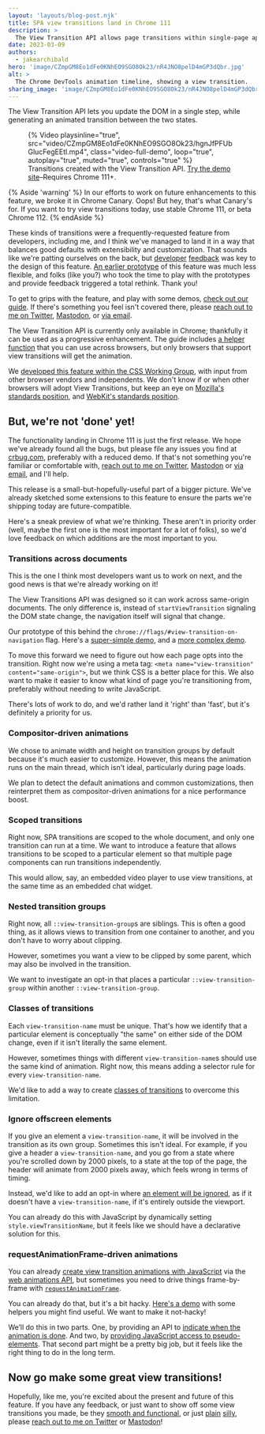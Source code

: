 ```yaml
---
layout: 'layouts/blog-post.njk'
title: SPA view transitions land in Chrome 111
description: >
  The View Transition API allows page transitions within single-page apps, and will later include multi-page apps.
date: 2023-03-09
authors:
  - jakearchibald
hero: 'image/CZmpGM8Eo1dFe0KNhEO9SGO8Ok23/nR4JNO8pelD4mGP3dQbr.jpg'
alt: >
  The Chrome DevTools animation timeline, showing a view transition.
sharing_image: 'image/CZmpGM8Eo1dFe0KNhEO9SGO8Ok23/nR4JNO8pelD4mGP3dQbr.jpg'
---
```


The View Transition API lets you update the DOM in a single step, while generating an animated transition between the two states.

<style>
  .video-full-demo {
    aspect-ratio: 1520 / 1054;
  }
</style>

<figure>
  {% Video
    playsinline="true",
    src="video/CZmpGM8Eo1dFe0KNhEO9SGO8Ok23/hgnJfPFUbGlucFegEEtl.mp4",
    class="video-full-demo",
    loop="true",
    autoplay="true",
    muted="true",
    controls="true"
  %}
  <figcaption>Transitions created with the View Transition API. <a href="https://http203-playlist.netlify.app/">Try the demo site</a>–Requires Chrome 111+.</figcaption>
</figure>

{% Aside 'warning' %}
In our efforts to work on future enhancements to this feature, we broke it in Chrome Canary. Oops! But hey, that's what Canary's for. If you want to try view transitions today, use stable Chrome 111, or beta Chrome 112.
{% endAside %}

These kinds of transitions were a frequently-requested feature from developers, including me, and I think we've managed to land it in a way that balances good defaults with extensibility and customization. That sounds like we're patting ourselves on the back, but [developer](https://twitter.com/DavidKPiano/status/1428043899482824710) [feedback](https://twitter.com/jods16/status/1428434783441494023) was key to the design of this feature. [An earlier prototype](https://github.com/WICG/view-transitions/tree/92ea1f3e8cd5e16099b288838644d04c6cb08b61) of this feature was much less flexible, and folks (like you?) who took the time to play with the prototypes and provide feedback triggered a total rethink. Thank you!

To get to grips with the feature, and play with some demos, [check out our guide](/docs/web-platform/view-transitions/). If there's something you feel isn't covered there, please [reach out to me on Twitter](https://twitter.com/jaffathecake), [Mastodon](https://mastodon.social/@jaffathecake), or [via email](mailto:view-transitions-api@chromium.org).

The View Transition API is currently only available in Chrome; thankfully it can be used as a progressive enhancement. The guide includes [a helper function](/docs/web-platform/view-transitions/#not-a-polyfill) that you can use across browsers, but only browsers that support view transitions will get the animation.

We [developed this feature within the CSS Working Group](https://drafts.csswg.org/css-view-transitions-1/), with input from other browser vendors and independents. We don't know if or when other browsers will adopt View Transitions, but keep an eye on [Mozilla's standards position](https://github.com/mozilla/standards-positions/issues/677), and [WebKit's standards position](https://github.com/WebKit/standards-positions/issues/48).

## But, we're not 'done' yet!

The functionality landing in Chrome 111 is just the first release. We hope we've already found all the bugs, but please file any issues you find at [crbug.com](http://crbug.com/new), preferably with a reduced demo. If that's not something you're familiar or comfortable with, [reach out to me on Twitter](https://twitter.com/jaffathecake), [Mastodon](https://mastodon.social/@jaffathecake) or [via email](mailto:view-transitions-api@chromium.org), and I'll help.

This release is a small-but-hopefully-useful part of a bigger picture. We've already sketched some extensions to this feature to ensure the parts we're shipping today are future-compatible.

Here's a sneak preview of what we're thinking. These aren't in priority order (well, maybe the first one is the most important for a lot of folks), so we'd love feedback on which additions are the most important to you.

### Transitions across documents

This is the one I think most developers want us to work on next, and the good news is that we're already working on it!

The View Transitions API was designed so it can work across same-origin documents. The only difference is, instead of `startViewTransition` signaling the DOM state change, the navigation itself will signal that change.

Our prototype of this behind the `chrome://flags/#view-transition-on-navigation` flag. Here's a [super-simple demo](https://simple-set-demos.glitch.me/mpa/), and a [more complex demo](https://deploy-preview-28--http203-playlist.netlify.app/).

To move this forward we need to figure out how each page opts into the transition. Right now we're using a meta tag: `<meta name="view-transition" content="same-origin">`, but we think CSS is a better place for this. We also want to make it easier to know what kind of page you're transitioning from, preferably without needing to write JavaScript.

There's lots of work to do, and we'd rather land it 'right' than 'fast', but it's definitely a priority for us.

### Compositor-driven animations

We chose to animate width and height on transition groups by default because it's much easier to customize. However, this means the animation runs on the main thread, which isn't ideal, particularly during page loads.

We plan to detect the default animations and common customizations, then reinterpret them as compositor-driven animations for a nice performance boost.

### Scoped transitions

Right now, SPA transitions are scoped to the whole document, and only one transition can run at a time. We want to introduce a feature that allows transitions to be scoped to a particular element so that multiple page components can run transitions independently.

This would allow, say, an embedded video player to use view transitions, at the same time as an embedded chat widget.

### Nested transition groups

Right now, all `::view-transition-group`s are siblings. This is often a good thing, as it allows views to transition from one container to another, and you don't have to worry about clipping.

However, sometimes you want a view to be clipped by some parent, which may also be involved in the transition.

We want to investigate an opt-in that places a particular `::view-transition-group` within another `::view-transition-group`.

### Classes of transitions

Each `view-transition-name` must be unique. That's how we identify that a particular element is conceptually "the same" on either side of the DOM change, even if it isn't literally the same element.

However, sometimes things with different `view-transition-name`s should use the same kind of animation. Right now, this means adding a selector rule for every `view-transition-name`.

We'd like to add a way to create [classes of transitions](https://github.com/w3c/csswg-drafts/issues/8319) to overcome this limitation.

### Ignore offscreen elements

If you give an element a `view-transition-name`, it will be involved in the transition as its own group. Sometimes this isn't ideal. For example, if you give a header a `view-transition-name`, and you go from a state where you're scrolled down by 2000 pixels, to a state at the top of the page, the header will animate from 2000 pixels away, which feels wrong in terms of timing.

Instead, we'd like to add an opt-in where [an element will be ignored](https://github.com/w3c/csswg-drafts/issues/8282), as if it doesn't have a `view-transition-name`, if it's entirely outside the viewport.

You can already do this with JavaScript by dynamically setting `style.viewTransitionName`, but it feels like we should have a declarative solution for this.

### requestAnimationFrame-driven animations

You can already [create view transition animations with JavaScript](/docs/web-platform/view-transitions/#animating-with-javascript) via the [web animations API](https://developer.mozilla.org/docs/Web/API/Web_Animations_API), but sometimes you need to drive things frame-by-frame with <code>[requestAnimationFrame](https://developer.mozilla.org/docs/Web/API/window/requestAnimationFrame)</code>.

You can already do that, but it's a bit hacky. [Here's a demo](https://simple-set-demos.glitch.me/raf/) with some helpers you might find useful. We want to make it not-hacky!

We’ll do this in two parts. One, by providing an API to [indicate when the animation is done](https://github.com/w3c/csswg-drafts/issues/8132). And two, by [providing JavaScript access to pseudo-elements](https://www.w3.org/TR/css-pseudo-4/#CSSPseudoElement-interface). That second part might be a pretty big job, but it feels like the right thing to do in the long term.

## Now go make some great view transitions!

Hopefully, like me, you're excited about the present and future of this feature. If you have any feedback, or just want to show off some view transitions you made, be they [smooth and functional](https://twitter.com/jaffathecake/status/1630156449610362885), or just [plain](https://twitter.com/jaffathecake/status/1626161752827199489) [silly](https://twitter.com/jaffathecake/status/1621949535437164546), please [reach out to me on Twitter](https://twitter.com/jaffathecake) or [Mastodon](https://mastodon.social/@jaffathecake)!
